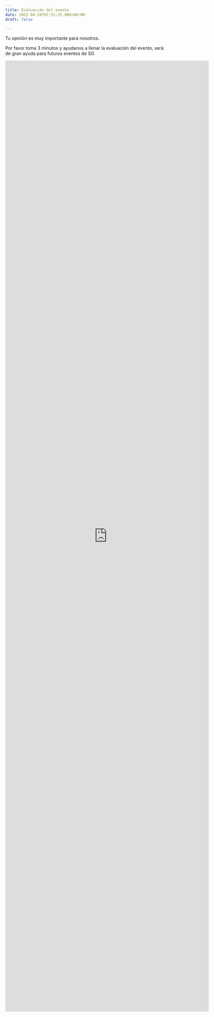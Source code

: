 ```yaml
---
title: Evaluación del evento 
date: 2023-04-20T07:51:25.000+00:00
draft: false

---
```


Tu opinión es muy importante para nosotros.

Por favor toma 3 minutos y ayudanos a llenar la evaluación del evento, será de gran ayuda para futuros eventos de SG

<div class="mx-auto d-block">
<iframe src="https://docs.google.com/forms/d/e/1FAIpQLSc2eJ1_sSVDcPxl3wyV-LgurkyxkGI9iy5W6zSCK1cwN10XAw/viewform?embedded=true" width="640" height="2994" frameborder="0" marginheight="0" marginwidth="0">Loading…</iframe>
</div>